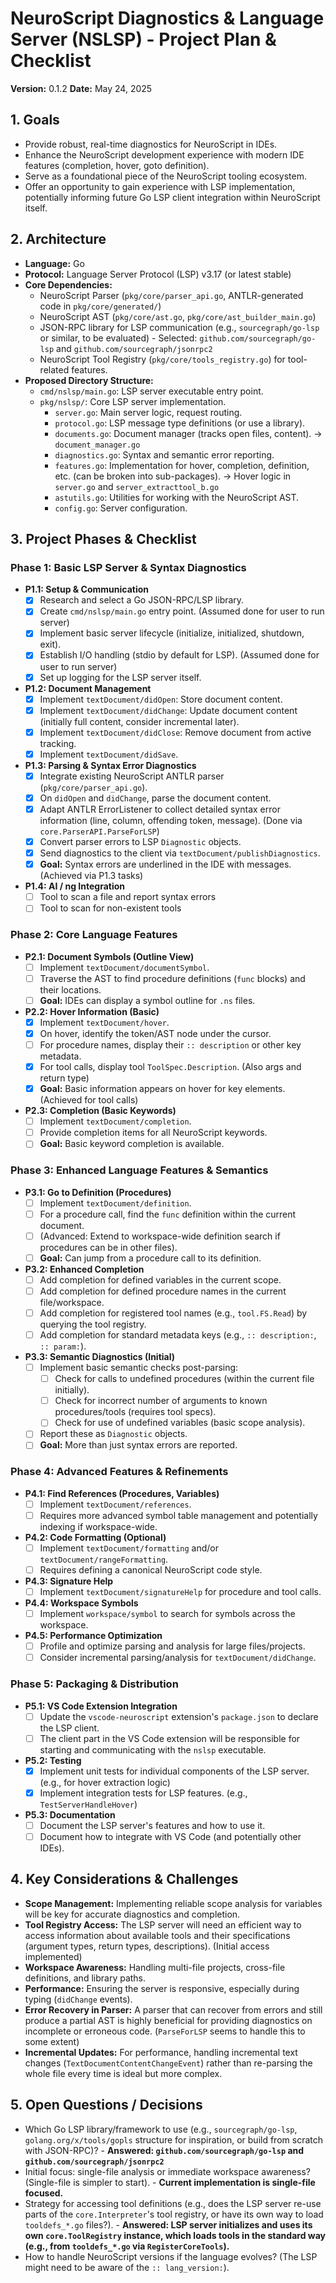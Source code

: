 # NeuroScript Diagnostics & Language Server (NSLSP) - Project Plan & Checklist

**Version:** 0.1.2
**Date:** May 24, 2025

## 1. Goals

- Provide robust, real-time diagnostics for NeuroScript in IDEs.
- Enhance the NeuroScript development experience with modern IDE features (completion, hover, goto definition).
- Serve as a foundational piece of the NeuroScript tooling ecosystem.
- Offer an opportunity to gain experience with LSP implementation, potentially informing future Go LSP client integration within NeuroScript itself.

## 2. Architecture

- **Language:** Go
- **Protocol:** Language Server Protocol (LSP) v3.17 (or latest stable)
- **Core Dependencies:**
    - NeuroScript Parser (`pkg/core/parser_api.go`, ANTLR-generated code in `pkg/core/generated/`)
    - NeuroScript AST (`pkg/core/ast.go`, `pkg/core/ast_builder_main.go`)
    - JSON-RPC library for LSP communication (e.g., `sourcegraph/go-lsp` or similar, to be evaluated) - Selected: `github.com/sourcegraph/go-lsp` and `github.com/sourcegraph/jsonrpc2`
    - NeuroScript Tool Registry (`pkg/core/tools_registry.go`) for tool-related features.
- **Proposed Directory Structure:**
    - `cmd/nslsp/main.go`: LSP server executable entry point.
    - `pkg/nslsp/`: Core LSP server implementation.
        - `server.go`: Main server logic, request routing.
        - `protocol.go`: LSP message type definitions (or use a library).
        - `documents.go`: Document manager (tracks open files, content). -> `document_manager.go`
        - `diagnostics.go`: Syntax and semantic error reporting.
        - `features.go`: Implementation for hover, completion, definition, etc. (can be broken into sub-packages). -> Hover logic in `server.go` and `server_extracttool_b.go`
        - `astutils.go`: Utilities for working with the NeuroScript AST.
        - `config.go`: Server configuration.

## 3. Project Phases & Checklist

### Phase 1: Basic LSP Server & Syntax Diagnostics

- **P1.1: Setup & Communication**
    - [X] Research and select a Go JSON-RPC/LSP library.
    - [X] Create `cmd/nslsp/main.go` entry point. (Assumed done for user to run server)
    - [X] Implement basic server lifecycle (initialize, initialized, shutdown, exit).
    - [X] Establish I/O handling (stdio by default for LSP). (Assumed done for user to run server)
    - [X] Set up logging for the LSP server itself.
- **P1.2: Document Management**
    - [X] Implement `textDocument/didOpen`: Store document content.
    - [X] Implement `textDocument/didChange`: Update document content (initially full content, consider incremental later).
    - [X] Implement `textDocument/didClose`: Remove document from active tracking.
    - [X] Implement `textDocument/didSave`.
- **P1.3: Parsing & Syntax Error Diagnostics**
    - [X] Integrate existing NeuroScript ANTLR parser (`pkg/core/parser_api.go`).
    - [X] On `didOpen` and `didChange`, parse the document content.
    - [X] Adapt ANTLR ErrorListener to collect detailed syntax error information (line, column, offending token, message). (Done via `core.ParserAPI.ParseForLSP`)
    - [X] Convert parser errors to LSP `Diagnostic` objects.
    - [X] Send diagnostics to the client via `textDocument/publishDiagnostics`.
    - [X] **Goal:** Syntax errors are underlined in the IDE with messages. (Achieved via P1.3 tasks)
- **P1.4: AI / ng Integration**
    - [ ] Tool to scan a file and report syntax errors
    - [ ] Tool to scan for non-existent tools

### Phase 2: Core Language Features

- **P2.1: Document Symbols (Outline View)**
    - [ ] Implement `textDocument/documentSymbol`.
    - [ ] Traverse the AST to find procedure definitions (`func` blocks) and their locations.
    - [ ] **Goal:** IDEs can display a symbol outline for `.ns` files.
- **P2.2: Hover Information (Basic)**
    - [X] Implement `textDocument/hover`.
    - [X] On hover, identify the token/AST node under the cursor.
    - [ ] For procedure names, display their `:: description` or other key metadata.
    - [X] For tool calls, display tool `ToolSpec.Description`. (Also args and return type)
    - [X] **Goal:** Basic information appears on hover for key elements. (Achieved for tool calls)
- **P2.3: Completion (Basic Keywords)**
    - [ ] Implement `textDocument/completion`.
    - [ ] Provide completion items for all NeuroScript keywords.
    - [ ] **Goal:** Basic keyword completion is available.

### Phase 3: Enhanced Language Features & Semantics

- **P3.1: Go to Definition (Procedures)**
    - [ ] Implement `textDocument/definition`.
    - [ ] For a procedure call, find the `func` definition within the current document.
    - [ ] (Advanced: Extend to workspace-wide definition search if procedures can be in other files).
    - [ ] **Goal:** Can jump from a procedure call to its definition.
- **P3.2: Enhanced Completion**
    - [ ] Add completion for defined variables in the current scope.
    - [ ] Add completion for defined procedure names in the current file/workspace.
    - [ ] Add completion for registered tool names (e.g., `tool.FS.Read`) by querying the tool registry.
    - [ ] Add completion for standard metadata keys (e.g., `:: description:`, `:: param:`).
- **P3.3: Semantic Diagnostics (Initial)**
    - [ ] Implement basic semantic checks post-parsing:
        - [ ] Check for calls to undefined procedures (within the current file initially).
        - [ ] Check for incorrect number of arguments to known procedures/tools (requires tool specs).
        - [ ] Check for use of undefined variables (basic scope analysis).
    - [ ] Report these as `Diagnostic` objects.
    - [ ] **Goal:** More than just syntax errors are reported.

### Phase 4: Advanced Features & Refinements

- **P4.1: Find References (Procedures, Variables)**
    - [ ] Implement `textDocument/references`.
    - [ ] Requires more advanced symbol table management and potentially indexing if workspace-wide.
- **P4.2: Code Formatting (Optional)**
    - [ ] Implement `textDocument/formatting` and/or `textDocument/rangeFormatting`.
    - [ ] Requires defining a canonical NeuroScript code style.
- **P4.3: Signature Help**
    - [ ] Implement `textDocument/signatureHelp` for procedure and tool calls.
- **P4.4: Workspace Symbols**
    - [ ] Implement `workspace/symbol` to search for symbols across the workspace.
- **P4.5: Performance Optimization**
    - [ ] Profile and optimize parsing and analysis for large files/projects.
    - [ ] Consider incremental parsing/analysis for `textDocument/didChange`.

### Phase 5: Packaging & Distribution

- **P5.1: VS Code Extension Integration**
    - [ ] Update the `vscode-neuroscript` extension's `package.json` to declare the LSP client.
    - [ ] The client part in the VS Code extension will be responsible for starting and communicating with the `nslsp` executable.
- **P5.2: Testing**
    - [X] Implement unit tests for individual components of the LSP server. (e.g., for hover extraction logic)
    - [X] Implement integration tests for LSP features. (e.g., `TestServerHandleHover`)
- **P5.3: Documentation**
    - [ ] Document the LSP server's features and how to use it.
    - [ ] Document how to integrate with VS Code (and potentially other IDEs).

## 4. Key Considerations & Challenges

- **Scope Management:** Implementing reliable scope analysis for variables will be key for accurate diagnostics and completion.
- **Tool Registry Access:** The LSP server will need an efficient way to access information about available tools and their specifications (argument types, return types, descriptions). (Initial access implemented)
- **Workspace Awareness:** Handling multi-file projects, cross-file definitions, and library paths.
- **Performance:** Ensuring the server is responsive, especially during typing (`didChange` events).
- **Error Recovery in Parser:** A parser that can recover from errors and still produce a partial AST is highly beneficial for providing diagnostics on incomplete or erroneous code. (`ParseForLSP` seems to handle this to some extent)
- **Incremental Updates:** For performance, handling incremental text changes (`TextDocumentContentChangeEvent`) rather than re-parsing the whole file every time is ideal but more complex.

## 5. Open Questions / Decisions

- Which Go LSP library/framework to use (e.g., `sourcegraph/go-lsp`, `golang.org/x/tools/gopls` structure for inspiration, or build from scratch with JSON-RPC)? - **Answered: `github.com/sourcegraph/go-lsp` and `github.com/sourcegraph/jsonrpc2`**
- Initial focus: single-file analysis or immediate workspace awareness? (Single-file is simpler to start). - **Current implementation is single-file focused.**
- Strategy for accessing tool definitions (e.g., does the LSP server re-use parts of the `core.Interpreter`'s tool registry, or have its own way to load `tooldefs_*.go` files?). - **Answered: LSP server initializes and uses its own `core.ToolRegistry` instance, which loads tools in the standard way (e.g., from `tooldefs_*.go` via `RegisterCoreTools`).**
- How to handle NeuroScript versions if the language evolves? (The LSP might need to be aware of the `:: lang_version:`).
